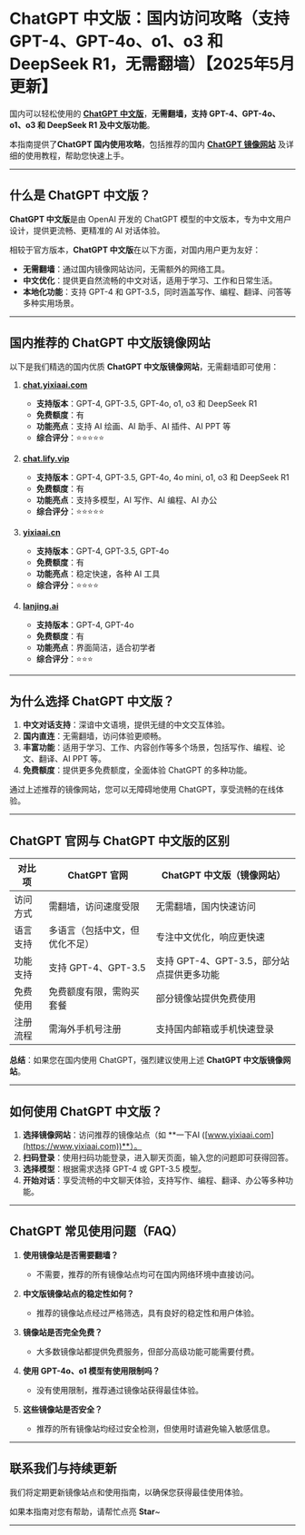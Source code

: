 # ChatGPT 中文版：国内访问攻略（支持 GPT-4、GPT-4o、o1、o3 和 DeepSeek R1，无需翻墙）【2025年5月更新】 

国内可以轻松使用的 **[ChatGPT 中文版](https://chat.lify.vip)**，**无需翻墙，支持 GPT-4、GPT-4o、o1、o3 和 DeepSeek R1 及中文版功能**。

本指南提供了**ChatGPT 国内使用攻略**，包括推荐的国内 **[ChatGPT 镜像网站](https://chat.lify.vip)** 及详细的使用教程，帮助您快速上手。

---

## 什么是 ChatGPT 中文版？

**ChatGPT 中文版**是由 OpenAI 开发的 ChatGPT 模型的中文版本，专为中文用户设计，提供更流畅、更精准的 AI 对话体验。

相较于官方版本，**ChatGPT 中文版**在以下方面，对国内用户更为友好：

- **无需翻墙**：通过国内镜像网站访问，无需额外的网络工具。
- **中文优化**：提供更自然流畅的中文对话，适用于学习、工作和日常生活。
- **本地化功能**：支持 GPT-4 和 GPT-3.5，同时涵盖写作、编程、翻译、问答等多种实用场景。

---

## 国内推荐的 ChatGPT 中文版镜像网站

以下是我们精选的国内优质 **ChatGPT 中文版镜像网站**，无需翻墙即可使用：

1. **[chat.yixiaai.com](https://chat.yixiaai.com)**
   - **支持版本**：GPT-4, GPT-3.5, GPT-4o, o1, o3 和 DeepSeek R1
   - **免费额度**：有
   - **功能亮点**：支持 AI 绘画、AI 助手、AI 插件、AI PPT 等
   - **综合评分**：⭐⭐⭐⭐⭐

2. **[chat.lify.vip](https://www.yixiaai.com)**
   - **支持版本**：GPT-4, GPT-3.5, GPT-4o, 4o mini, o1, o3 和 DeepSeek R1
   - **免费额度**：有
   - **功能亮点**：支持多模型，AI 写作、AI 编程、AI 办公
   - **综合评分**：⭐⭐⭐⭐⭐

3. **[yixiaai.cn](https://yixiaai.cn)**
   - **支持版本**：GPT-4, GPT-3.5, GPT-4o
   - **免费额度**：有
   - **功能亮点**：稳定快速，各种 AI 工具
   - **综合评分**：⭐⭐⭐⭐

4. **[lanjing.ai](https://lanjing.ai)**
   - **支持版本**：GPT-4, GPT-4o
   - **免费额度**：有
   - **功能亮点**：界面简洁，适合初学者
   - **综合评分**：⭐⭐⭐

---

## 为什么选择 ChatGPT 中文版？

1. **中文对话支持**：深谙中文语境，提供无缝的中文交互体验。
2. **国内直连**：无需翻墙，访问体验更顺畅。
3. **丰富功能**：适用于学习、工作、内容创作等多个场景，包括写作、编程、论文、翻译、AI PPT 等。
4. **免费额度**：提供更多免费额度，全面体验 ChatGPT 的多种功能。

通过上述推荐的镜像网站，您可以无障碍地使用 ChatGPT，享受流畅的在线体验。

---

## ChatGPT 官网与 ChatGPT 中文版的区别

| 对比项              | ChatGPT 官网           | ChatGPT 中文版（镜像网站）                |
|---------------------|---------------------|----------------------------------|
| 访问方式            | 需翻墙，访问速度受限     | 无需翻墙，国内快速访问                  |
| 语言支持            | 多语言（包括中文，但优化不足）| 专注中文优化，响应更快速              |
| 功能支持            | 支持 GPT-4、GPT-3.5    | 支持 GPT-4、GPT-3.5，部分站点提供更多功能 |
| 免费使用            | 免费额度有限，需购买套餐 | 部分镜像站提供免费使用               |
| 注册流程            | 需海外手机号注册          | 支持国内邮箱或手机快速登录             |

**总结**：如果您在国内使用 ChatGPT，强烈建议使用上述 **ChatGPT 中文版镜像网站**。

---

## 如何使用 ChatGPT 中文版？

1. **选择镜像网站**：访问推荐的镜像站点（如 **一下AI ([www.yixiaai.com](https://www.yixiaai.com))**）。
2. **扫码登录**：使用扫码功能登录，进入聊天页面，输入您的问题即可获得回答。
3. **选择模型**：根据需求选择 GPT-4 或 GPT-3.5 模型。
4. **开始对话**：享受流畅的中文聊天体验，支持写作、编程、翻译、办公等多种功能。

---

## ChatGPT 常见使用问题（FAQ）

1. **使用镜像站是否需要翻墙？**
   - 不需要，推荐的所有镜像站点均可在国内网络环境中直接访问。

2. **中文版镜像站点的稳定性如何？**
   - 推荐的镜像站点经过严格筛选，具有良好的稳定性和用户体验。

3. **镜像站是否完全免费？**
   - 大多数镜像站都提供免费服务，但部分高级功能可能需要付费。

4. **使用 GPT-4o、o1 模型有使用限制吗？**
   - 没有使用限制，推荐通过镜像站获得最佳体验。

5. **这些镜像站是否安全？**
   - 推荐的所有镜像站均经过安全检测，但使用时请避免输入敏感信息。

---

## 联系我们与持续更新

我们将定期更新镜像站点和使用指南，以确保您获得最佳使用体验。

如果本指南对您有帮助，请帮忙点亮 **Star**~

---
